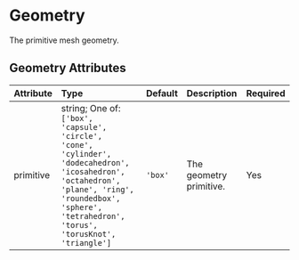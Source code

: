 
Geometry
========


The primitive mesh geometry.

Geometry Attributes
--------------------

|Attribute|Type|Default|Description|Required|
| :--- | :--- | :--- | :--- | :--- |
|primitive|string; One of: ```['box', 'capsule', 'circle', 'cone', 'cylinder', 'dodecahedron', 'icosahedron', 'octahedron', 'plane', 'ring', 'roundedbox', 'sphere', 'tetrahedron', 'torus', 'torusKnot', 'triangle']```|```'box'```|The geometry primitive.|Yes|
